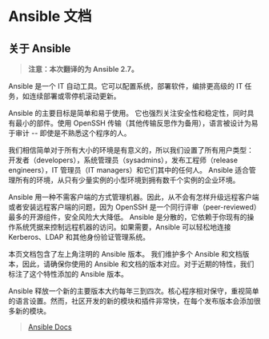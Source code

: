 # Ansible 文档

## 关于 Ansible

> **注意：本次翻译的为 Ansible 2.7。**

Ansible 是一个 IT 自动工具。它可以配置系统，部署软件，编排更高级的 IT 任务，如连续部署或零停机滚动更新。

Ansible 的主要目标是简单和易于使用。
它也强烈关注安全性和稳定性，同时具有最小的部件。使用 OpenSSH 传输（其他传输反思作为备用），语言被设计为易于审计 -- 即使是不熟悉这个程序的人。

我们相信简单对于所有大小的环境是有意义的，所以我们设置了所有用户类型：
开发者（developers），系统管理员（sysadmins），发布工程师（release engineers），IT 管理员（IT managers）和它们其中的任何人。
Ansible 适合管理所有的环境，从只有少量实例的小型环境到拥有数千个实例的企业环境。

Ansible 用一种不需客户端的方式管理机器。因此，从不会有怎样升级远程客户端或者安装远程客户端的问题，因为 OpenSSH 是一个同行评审（peer-reviewed）最多的开源组件，安全风险大大降低。
Ansible 是分散的，它依赖于你现有的操作系统凭据来控制远程机器的访问。如果需要，Ansible 可以轻松地连接 Kerberos、LDAP 和其他身份验证管理系统。

本页文档包含了左上角注明的 Ansible 版本。
我们维护多个 Ansible 和文档版本，因此，请确保你使用的 Ansible 和文档的版本对应。对于近期的特性，我们标注了这个特性添加的 Ansible 版本。

Ansible 释放一个新的主要版本大约每年三到四次。核心程序相对保守，重视简单的语言设置。然而，社区开发的新的模块和插件非常快，在每个发布版本会添加很多新的模块。

> [Ansible Docs]( https://docs.ansible.com/ansible/2.7/index.html )
